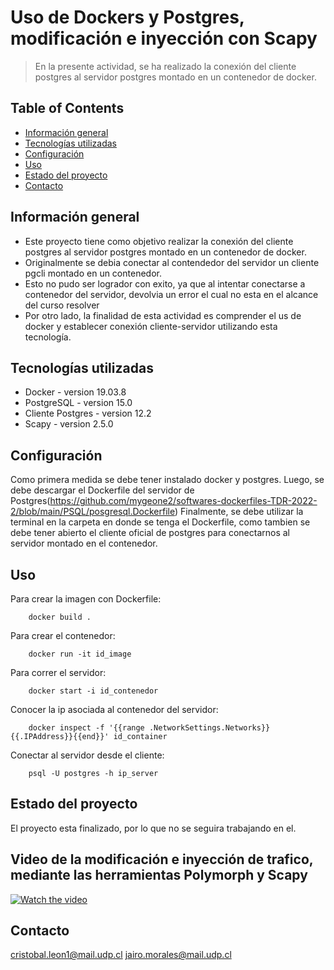 # Uso de Dockers y Postgres, modificación e inyección con Scapy
> En la presente actividad, se ha realizado la conexión del cliente postgres al servidor postgres montado en un contenedor de docker.


## Table of Contents
* [Información general](#Información-general)
* [Tecnologías utilizadas](#Tecnologías-utilizadas)
* [Configuración](#Configuración)
* [Uso](#Uso)
* [Estado del proyecto](#estado-del-proyecto)
* [Contacto](#contacto)



## Información general
- Este proyecto tiene como objetivo realizar la conexión del cliente postgres al servidor postgres montado en un contenedor de docker.
- Originalmente se debia conectar al contendedor del servidor un cliente pgcli montado en un contenedor.
- Esto no pudo ser logrador con exito, ya que al intentar conectarse a contenedor del servidor, devolvia un error el cual no esta en el alcance del curso resolver
- Por otro lado, la finalidad de esta actividad es comprender el us de docker y establecer conexión cliente-servidor utilizando esta tecnología.



## Tecnologías utilizadas
- Docker - version 19.03.8
- PostgreSQL - version 15.0
- Cliente Postgres - version 12.2
- Scapy - version 2.5.0




## Configuración
Como primera medida se debe tener instalado docker y postgres.
Luego, se debe descargar el Dockerfile del servidor de Postgres(https://github.com/mygeone2/softwares-dockerfiles-TDR-2022-2/blob/main/PSQL/posgresql.Dockerfile)
Finalmente, se debe utilizar la terminal en la carpeta en donde se tenga el Dockerfile, como tambien se debe tener abierto el cliente oficial de postgres para conectarnos al servidor montado en el contenedor.

## Uso
Para crear la imagen con Dockerfile:

```
    docker build .
```

Para crear el contenedor:

```
    docker run -it id_image
```

Para correr el servidor:

```
    docker start -i id_contenedor
```

Conocer la ip asociada al contenedor del servidor:
    
```
    docker inspect -f '{{range .NetworkSettings.Networks}}{{.IPAddress}}{{end}}' id_container
```
    


Conectar al servidor desde el cliente:

```
    psql -U postgres -h ip_server
```
    

## Estado del proyecto
El proyecto esta finalizado, por lo que no se seguira trabajando en el.


## Video de la modificación e inyección de trafico, mediante las herramientas Polymorph y Scapy
[![Watch the video](images/play2.png)](https://www.youtube.com/watch?v=p-FECoBrzTo)



## Contacto
cristobal.leon1@mail.udp.cl
jairo.morales@mail.udp.cl 

